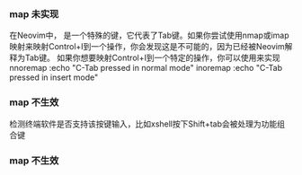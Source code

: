 ### map <C-I> 未实现
在Neovim中，<c-i> 是一个特殊的键，它代表了Tab键。如果你尝试使用nmap或imap映射来映射Control+I到一个操作，你会发现这是不可能的，因为<c-i>已经被Neovim解释为Tab键。
如果你想要映射Control+I到一个特定的操作，你可以使用<C-Tab>来实现
nnoremap <C-Tab> :echo "C-Tab pressed in normal mode"<CR>
inoremap <C-Tab> <C-O>:echo "C-Tab pressed in insert mode"<CR>

### map <S-Tab> 不生效
检测终端软件是否支持该按键输入，比如xshell按下Shift+tab会被处理为功能组合键

### map <S-CR> 不生效
